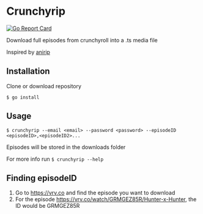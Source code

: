 # Crunchyrip
[![Go Report Card](https://goreportcard.com/badge/github.com/ovo/crunchyrip)](https://goreportcard.com/report/github.com/ovo/crunchyrip)

Download full episodes from crunchyroll into a .ts media file

Inspired by [anirip](https://github.com/s32x/anirip)

## Installation
Clone or download repository

`$ go install`

## Usage

`$ crunchyrip --email <email> --password <password> --episodeID <episodeID>,<episodeID2>...`

Episodes will be stored in the downloads folder

For more info run `$ crunchyrip --help`

## Finding episodeID

1. Go to https://vrv.co and find the episode you want to download
2. For the episode https://vrv.co/watch/GRMGEZ85R/Hunter-x-Hunter, the ID would be GRMGEZ85R